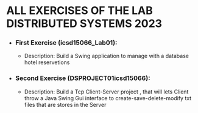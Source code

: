 # ALL EXERCISES OF THE LAB  DISTRIBUTED SYSTEMS 2023

- ### First Exercise (icsd15066_Lab01):
  - Description: Build a Swing application to manage with a database hotel reservetions
- ### Second Exercise (DSPROJECT01icsd15066):
  - Description: Build a Tcp Client-Server project , that will lets Client throw a Java Swing Gui interface to create-save-delete-modify txt files that are stores in the Server
